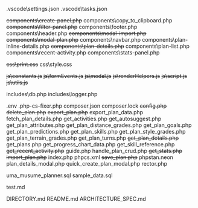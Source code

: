 .vscode\settings.json
.vscode\tasks.json

~~components\create-panel.php~~
components\copy_to_clipboard.php
~~components\filter-panel.php~~
components\footer.php
components\header.php
~~components\modal-import.php~~
~~components\modal-plan.php~~
components\navbar.php
components\plan-inline-details.php
~~components\plan-details.php~~
components\plan-list.php
components\recent-activity.php
components\stats-panel.php

~~css\print.css~~
css\style.css

~~js\constants.js~~
~~js\formEvents.js~~
~~js\modal.js~~
~~js\renderHelpers.js~~
~~js\script.js~~
~~js\utils.js~~

includes\db.php
includes\logger.php

.env
.php-cs-fixer.php
composer.json
composer.lock
~~config.php~~
~~delete_plan.php~~
~~export_plan.php~~
export_plan_data.php
fetch_plan_details.php
get_activities.php
get_autosuggest.php
get_plan_attributes.php
get_plan_distance_grades.php
get_plan_goals.php
get_plan_predictions.php
get_plan_skills.php
get_plan_style_grades.php
get_plan_terrain_grades.php
get_plan_turns.php
~~get_plan_details.php~~
get_plans.php
get_progress_chart_data.php
get_skill_reference.php
~~get_recent_activity.php~~
guide.php
handle_plan_crud.php
~~get_stats.php~~
~~import_plan.php~~
index.php
phpcs.xml
~~save_plan.php~~
phpstan.neon
plan_details_modal.php
quick_create_plan_modal.php
rector.php

uma_musume_planner.sql
sample_data.sql

test.md

DIRECTORY.md
README.md
ARCHITECTURE_SPEC.md